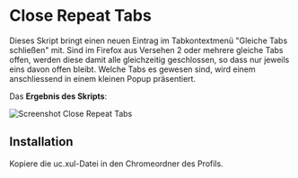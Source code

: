 # Close Repeat Tabs
Dieses Skript bringt einen neuen Eintrag im Tabkontextmenü "Gleiche Tabs schließen" mit. Sind im Firefox aus Versehen 2 oder 
mehrere gleiche Tabs offen, werden diese damit alle gleichzeitig geschlossen, so dass nur jeweils eins davon offen bleibt. 
Welche Tabs es gewesen sind, wird einem anschliessend in einem kleinen Popup präsentiert.

Das **Ergebnis des Skripts**:

![Screenshot Close Repeat Tabs](https://github.com/ardiman/userChrome.js/raw/master/closerepeattabs/scr_closerepeattabs.png)

## Installation
Kopiere die uc.xul-Datei in den Chromeordner des Profils.